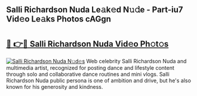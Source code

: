 ## Salli Richardson Nuda Le𝚊k𝚎d N𝚞𝚍e - Part-iu7 Vid𝚎o Le𝚊ks Photos cAGgn

# <h2><a href="http://fbbo5zf.evod.top/?m=Salli+Richardson+Nuda">🔗 👉🔴 Salli Richardson Nuda Vid𝚎o Ph𝚘t𝚘s</a></h2>

[![Salli Richardson Nuda N𝚞d𝚎s](https://i.imgur.com/8V9OHl7.gif)](http://fbbo5zf.evod.top/?m=Salli+Richardson+Nuda)
Web celebrity Salli Richardson Nuda and multimedia artist, recognized for posting dance and lifestyle content through solo and collaborative dance routines and mini vlogs. Salli Richardson Nuda public persona is one of ambition and drive, but he's also known for his generosity and kindness. 
